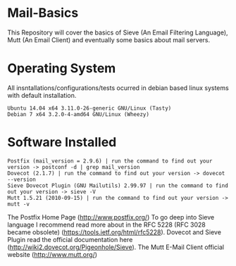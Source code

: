 # Mail-Basics
This Repository will cover the basics of Sieve (An Email Filtering Language), Mutt (An Email Client) and eventually some basics about mail servers.

# Operating System
All insntallations/configurations/tests ocurred in debian based linux systems with default installation.

	Ubuntu 14.04 x64 3.11.0-26-generic GNU/Linux (Tasty)
	Debian 7 x64 3.2.0-4-amd64 GNU/Linux (Wheezy)

# Software Installed 

	Postfix (mail_version = 2.9.6) | run the command to find out your version -> postconf -d | grep mail_version 
	Dovecot (2.1.7) | run the command to find out your version -> dovecot --version
	Sieve Dovecot Plugin (GNU Mailutils) 2.99.97 | run the command to find out your version -> sieve -V
	Mutt 1.5.21 (2010-09-15) | run the command to find out your version -> mutt -v

The Postfix Home Page (http://www.postfix.org/)
To go deep into Sieve language I recommend read more about in the RFC 5228 (RFC 3028 became obsolete) (https://tools.ietf.org/html/rfc5228).
Dovecot and Sieve Plugin read the official documentation here (http://wiki2.dovecot.org/Pigeonhole/Sieve).
The Mutt E-Mail Client official website (http://www.mutt.org/)
